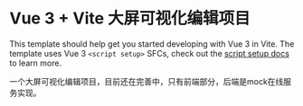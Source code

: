 # Vue 3 + Vite 大屏可视化编辑项目

This template should help get you started developing with Vue 3 in Vite. The template uses Vue 3 `<script setup>` SFCs, check out the [script setup docs](https://v3.vuejs.org/api/sfc-script-setup.html#sfc-script-setup) to learn more.

一个大屏可视化编辑项目，目前还在完善中，只有前端部分，后端是mock在线服务实现。
